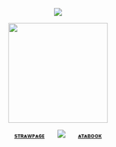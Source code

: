 <div align="center"> 
  
![](https://komarev.com/ghpvc/?username=bloodyworship&color=a37f69&label=<3&style=plastic&abbreviated=true)

<p align="center"> <img width="200" src="https://i.imgur.com/ZddRzOe.png">


<div align="center"> 
 
<sub>[**sᴛʀᴀᴡᴘᴀɢᴇ**](https://sacrilegious.straw.page/)⠀⠀⠀<img src="https://i.imgur.com/YCtG6mJ.gif">⠀⠀⠀[**ᴀᴛᴀʙᴏᴏᴋ**](https://oliver.atabook.org/)</sub>

<div align="center"> 
